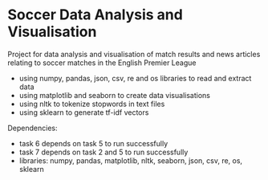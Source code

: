 # Soccer Data Analysis and Visualisation

Project for data analysis and visualisation of match results and news articles relating to soccer matches in the English Premier League
- using numpy, pandas, json, csv, re and os libraries to read and extract data
- using matplotlib and seaborn to create data visualisations
- using nltk to tokenize stopwords in text files 
- using sklearn to generate tf-idf vectors

Dependencies:
- task 6 depends on task 5 to run successfully
- task 7 depends on task 2 and 5 to run successfully
- libraries: numpy, pandas, matplotlib, nltk, seaborn, json, csv, re, os, sklearn
